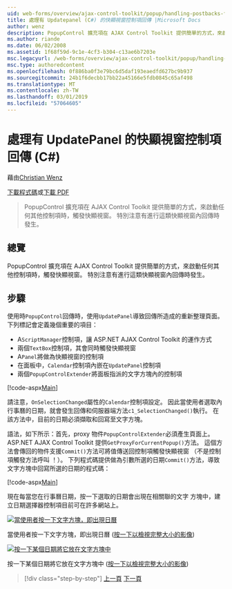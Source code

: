 ```yaml
---
uid: web-forms/overview/ajax-control-toolkit/popup/handling-postbacks-from-a-popup-control-with-an-updatepanel-cs
title: 處理有 Updatepanel (C#) 的快顯視窗控制項回傳 |Microsoft Docs
author: wenz
description: PopupControl 擴充項在 AJAX Control Toolkit 提供簡單的方式，來啟動任何其他控制項時，觸發快顯視窗。 特別注意有進行中...
ms.author: riande
ms.date: 06/02/2008
ms.assetid: 1f68f59d-9c1e-4cf3-b304-c13ae6b7203e
msc.legacyurl: /web-forms/overview/ajax-control-toolkit/popup/handling-postbacks-from-a-popup-control-with-an-updatepanel-cs
msc.type: authoredcontent
ms.openlocfilehash: 0f886ba0f3e79bc6d5daf193eaedfd627bc9b937
ms.sourcegitcommit: 24b1f6decbb17bb22a45166e5fdb0845c65af498
ms.translationtype: MT
ms.contentlocale: zh-TW
ms.lasthandoff: 03/01/2019
ms.locfileid: "57064605"
---
```

<a name="handling-postbacks-from-a-popup-control-with-an-updatepanel-c"></a>處理有 UpdatePanel 的快顯視窗控制項回傳 (C#)
====================
藉由[Christian Wenz](https://github.com/wenz)

[下載程式碼](http://download.microsoft.com/download/9/3/f/93f8daea-bebd-4821-833b-95205389c7d0/PopupControl2.cs.zip)或[下載 PDF](http://download.microsoft.com/download/2/d/c/2dc10e34-6983-41d4-9c08-f78f5387d32b/popupcontrol2CS.pdf)

> PopupControl 擴充項在 AJAX Control Toolkit 提供簡單的方式，來啟動任何其他控制項時，觸發快顯視窗。 特別注意有進行這類快顯視窗內回傳時發生。


## <a name="overview"></a>總覽

PopupControl 擴充項在 AJAX Control Toolkit 提供簡單的方式，來啟動任何其他控制項時，觸發快顯視窗。 特別注意有進行這類快顯視窗內回傳時發生。

## <a name="steps"></a>步驟

使用時`PopupControl`回傳時，使用`UpdatePanel`導致回傳所造成的重新整理頁面。 下列標記會定義幾個重要的項目：

- A`ScriptManager`控制項，讓 ASP.NET AJAX Control Toolkit 的運作方式
- 兩個`TextBox`控制項，其會同時觸發快顯視窗
- A`Panel`將做為快顯視窗的控制項
- 在面板中，`Calendar`控制項內嵌在`UpdatePanel`控制項
- 兩個`PopupControlExtender`將面板指派的文字方塊內的控制項

[!code-aspx[Main](handling-postbacks-from-a-popup-control-with-an-updatepanel-cs/samples/sample1.aspx)]

請注意，`OnSelectionChanged`屬性的`Calendar`控制項設定。 因此當使用者選取內行事曆的日期，就會發生回傳和伺服器端方法`c1_SelectionChanged()`執行。 在該方法中，目前的日期必須擷取和回寫至文字方塊。

語法，如下所示：首先，proxy 物件`PopupControlExtender`必須產生頁面上。 ASP.NET AJAX Control Toolkit 提供`GetProxyForCurrentPopup()`方法。 這個方法會傳回的物件支援`Commit()`方法可將值傳送回控制項觸發快顯視窗 （不是控制項觸發方法呼叫 ！）。 下列程式碼提供做為引數所選的日期`Commit()`方法，導致文字方塊中回寫所選的日期的程式碼：

[!code-aspx[Main](handling-postbacks-from-a-popup-control-with-an-updatepanel-cs/samples/sample2.aspx)]

現在每當您在行事曆日期，按一下選取的日期會出現在相關聯的文字 方塊中，建立日期選擇器控制項目前可在許多網站上。


[![當使用者按一下文字方塊，即出現日曆](handling-postbacks-from-a-popup-control-with-an-updatepanel-cs/_static/image2.png)](handling-postbacks-from-a-popup-control-with-an-updatepanel-cs/_static/image1.png)

當使用者按一下文字方塊，即出現日曆 ([按一下以檢視完整大小的影像](handling-postbacks-from-a-popup-control-with-an-updatepanel-cs/_static/image3.png))


[![按一下某個日期將它放在文字方塊中](handling-postbacks-from-a-popup-control-with-an-updatepanel-cs/_static/image5.png)](handling-postbacks-from-a-popup-control-with-an-updatepanel-cs/_static/image4.png)

按一下某個日期將它放在文字方塊中 ([按一下以檢視完整大小的影像](handling-postbacks-from-a-popup-control-with-an-updatepanel-cs/_static/image6.png))

> [!div class="step-by-step"]
> [上一頁](using-multiple-popup-controls-cs.md)
> [下一頁](handling-postbacks-from-a-popup-control-without-an-updatepanel-cs.md)
